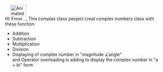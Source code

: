 HI <img src="https://iam-weijie.github.io/wave/hand-emoji.svg" alt="Animated Emoji" width="50" height="50">,  This complex class peoject creat complex numbers class with these function: </br>
- Addition </br>
- Subtraction </br>
- Multiplication </br>
- Division </br>
- Displaying of complex number in "magnitude ∠angle" </br>
and Operator overloading is adding to display the complex number in "a + bi" form
